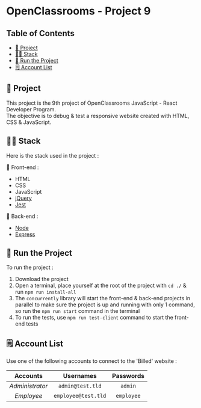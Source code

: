 # OpenClassrooms - Project 9

## Table of Contents

- [📖 Project](#-project)
- [🧑‍💻 Stack](#-stack)
- [🚀 Run the Project](#-run-the-project)
- [🗒️ Account List](#-account-list)

## 📖 Project

This project is the 9th project of OpenClassrooms JavaScript - React Developer Program.\
The objective is to debug & test a responsive website created with HTML, CSS & JavaScript.

## 🧑‍💻 Stack

Here is the stack used in the project :

🌅 Front-end :

- HTML
- CSS
- JavaScript
- [jQuery](https://jquery.com/)
- [Jest](https://jestjs.io/)

🌄 Back-end :

- [Node](https://nodejs.org/en)
- [Express](https://expressjs.com/)

## 🚀 Run the Project

To run the project :

1. Download the project
2. Open a terminal, place yourself at the root of the project with `cd ./` & run `npm run install-all`
3. The `concurrently` library will start the front-end & back-end projects in parallel to make sure the project is up and running with only 1 command, so run the `npm run start` command in the terminal
4. To run the tests, use `npm run test-client` command to start the front-end tests

## 🗒️ Account List

Use one of the following accounts to connect to the 'Billed' website :

|    Accounts     |      Usernames      | Passwords  |
| :-------------: | :-----------------: | :--------: |
| _Administrator_ |  `admin@test.tld`   |  `admin`   |
|   _Employee_    | `employee@test.tld` | `employee` |
